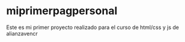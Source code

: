 # miprimerpagpersonal
Este es mi primer proyecto realizado para el curso de html/css y js de alianzavencr 
